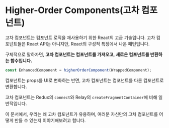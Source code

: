# Higher-Order Components(고차 컴포넌트)

고차 컴포넌트는 컴포넌트 로직을 재사용하기 위한 React의 고급 기술입니다. 고차 컴포넌트들은 React API는 아니지만, React의 구성적 특징에서 나온 패턴입니다.

구체적으로 말하자면, **고차 컴포넌트는 컴포넌트를 가져오고, 새로운 컴포넌트를 반환하는 함수입니다.**

```javascript
const EnhancedComponent = higherOrderComponent(WrappedComponent);
```

컴포넌트는 props를 UI로 변화하는 반면, 고차 컴포넌트는 컴포넌트를 다른 컴포넌트로 변환합니다.

고차 컴포넌트는 Redux의 `connect`와 Relay의 `createFragmentContainer`에 비해  일반적입니다.

이 문서에서, 우리는 왜 고차 컴포넌트가 유용하며, 여러분 자신만의 고차 컴포넌트를 어떻게 만들 수 있는지 이야기해보려고 합니다.





